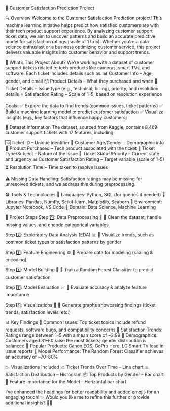 🚀 Customer Satisfaction Prediction Project

🔍 Overview
Welcome to the Customer Satisfaction Prediction project! This machine learning initiative helps predict how satisfied customers are with their tech product support experience. By analyzing customer support ticket data, we aim to uncover patterns and build an accurate predictive model for satisfaction ratings (scale of 1 to 5). Whether you're a data science enthusiast or a business optimizing customer service, this project delivers valuable insights into customer behavior and support trends.

📌 What’s This Project About?
We’re working with a dataset of customer support tickets related to tech products like cameras, smart TVs, and software. Each ticket includes details such as: 📊 Customer Info – Age, gender, and email 📦 Product Details – What they purchased and when 📑 Ticket Details – Issue type (e.g., technical, billing), priority, and resolution details ⭐ Satisfaction Rating – Scale of 1–5, based on resolution experience

Goals:
✅ Explore the data to find trends (common issues, ticket patterns) ✅ Build a machine learning model to predict customer satisfaction ✅ Visualize insights (e.g., key factors that influence happy customers)

📂 Dataset Information
The dataset, sourced from Kaggle, contains 8,469 customer support tickets with 17 features, including:

🆔 Ticket ID – Unique identifier 🎯 Customer Age/Gender – Demographic info 🛒 Product Purchased – Tech product associated with the ticket 📝 Ticket Type/Subject – Nature of the issue 🚦 Ticket Status/Priority – Current state and urgency 📊 Customer Satisfaction Rating – Target variable (scale of 1–5) ⏳ Resolution Time – Time taken to resolve issues

⚠️ Missing Data Handling: Satisfaction ratings may be missing for unresolved tickets, and we address this during preprocessing.

🛠️ Tools & Technologies
🔷 Languages: Python, SQL (for queries if needed) 🔷 Libraries: Pandas, NumPy, Scikit-learn, Matplotlib, Seaborn 🔷 Environment: Jupyter Notebook, VS Code 🔷 Domain: Data Science, Machine Learning

🚀 Project Steps
Step 1️⃣: Data Preprocessing 🧹
🔹 Clean the dataset, handle missing values, and encode categorical variables

Step 2️⃣: Exploratory Data Analysis (EDA) 📊
🔹 Visualize trends, such as common ticket types or satisfaction patterns by gender

Step 3️⃣: Feature Engineering ⚙️
🔹 Prepare data for modeling (scaling & encoding)

Step 4️⃣: Model Building 🤖
🔹 Train a Random Forest Classifier to predict customer satisfaction

Step 5️⃣: Model Evaluation 📈
🔹 Evaluate accuracy & analyze feature importance

Step 6️⃣: Visualizations 🎨
🔹 Generate graphs showcasing findings (ticket trends, satisfaction levels, etc.)

📊 Key Findings
🔹 Common Issues: Top ticket topics include refund requests, software bugs, and compatibility concerns 🔹 Satisfaction Trends: Ratings range between 1–5 with a mean score of ~2.99 🔹 Demographics: Customers aged 31–60 raise the most tickets; gender distribution is balanced 🔹 Popular Products: Canon EOS, GoPro Hero, LG Smart TV lead in issue reports 🔹 Model Performance: The Random Forest Classifier achieves an accuracy of ~70–80%

📉 Visualizations Included
📈 Ticket Trends Over Time – Line chart 📊 Satisfaction Distribution – Histogram 📦 Top Products by Gender – Bar chart 📑 Feature Importance for the Model – Horizontal bar chart

I’ve enhanced the headings for better readability and added emojis for an engaging touch! ✨ Would you like me to refine this further or provide additional insights? 🚀😊


